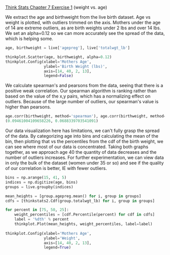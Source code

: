[Think Stats Chapter 7 Exercise 1](http://greenteapress.com/thinkstats2/html/thinkstats2008.html#toc70) (weight vs. age)

We extract the age and birthweight from the live birth dataset.  Age vs weight is plotted, with outliers trimmed on the axis.  Mothers under the age of 14 are extreme outliers, as are birth weights under 2 lbs and over 14 lbs. We set an alpha=0.12 so we can more accurately see the spread of the data, which is helping some.

```python
age, birthweight = live['agepreg'], live['totalwgt_lb']

thinkplot.Scatter(age, birthweight, alpha=0.12)
thinkplot.Config(xlabel='Mothers Age',
                 ylabel='Birth Weight (lbs)',
                 axis=[14, 40, 2, 13],
                 legend=False)
```

We calculate spearman's and pearsons from the data, seeing that there is a positive weak correlation.  Our spearman algorithm is ranking rather than based on the value of the x,y pairs, which has a normalizing effect on outliers.  Because of the large number of outliers, our spearman's value is higher than pearsons.

```python
age.corr(birthweight, method='spearman'), age.corr(birthweight, method='pearson')
(0.09461004109658226, 0.0688339703541091)
```

Our data visualization here has limitations, we can't fully grasp the spread of the data.  By categorizing age into bins and calculating the mean of the bin, then plotting that vs the percentiles from the cdf of the birth weight, we can see where most of our data is concentrated.  Taking both graphs together, as we approach age 40 the quantity of data decreases and the number of outliers increases.  For further experimentation, we can view data in only the bulk of the dataset (women under 35 or so) and see if the quality of our correlation is better, IE with fewer outliers.

```python
bins = np.arange(15, 41, 5)
indices = np.digitize(age, bins)
groups = live.groupby(indices)

mean_heights = [group.agepreg.mean() for i, group in groups]
cdfs = [thinkstats2.Cdf(group.totalwgt_lb) for i, group in groups]

for percent in [75, 50, 25]:
    weight_percentiles = [cdf.Percentile(percent) for cdf in cdfs]
    label = '%dth' % percent
    thinkplot.Plot(mean_heights, weight_percentiles, label=label)
    
thinkplot.Config(xlabel='Mothers Age',
                 ylabel='Weight',
                 axis=[14, 40, 2, 13],
                 legend=True)
```
